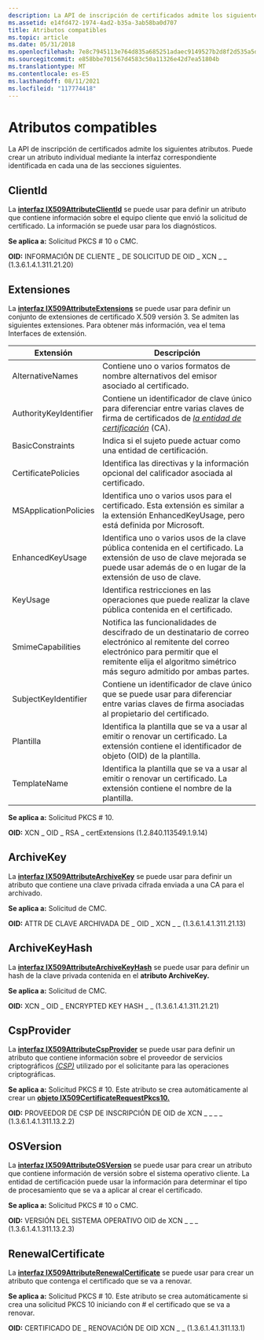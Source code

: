 ```yaml
---
description: La API de inscripción de certificados admite los siguientes atributos. Puede crear un atributo individual mediante la interfaz correspondiente identificada en cada una de las secciones siguientes.
ms.assetid: e14fd472-1974-4ad2-b35a-3ab58ba0d707
title: Atributos compatibles
ms.topic: article
ms.date: 05/31/2018
ms.openlocfilehash: 7e8c7945113e764d835a685251adaec9149527b2d8f2d535a5dd24f26a5623bf
ms.sourcegitcommit: e858bbe701567d4583c50a11326e42d7ea51804b
ms.translationtype: MT
ms.contentlocale: es-ES
ms.lasthandoff: 08/11/2021
ms.locfileid: "117774418"
---
```

# <a name="supported-attributes"></a>Atributos compatibles

La API de inscripción de certificados admite los siguientes atributos. Puede crear un atributo individual mediante la interfaz correspondiente identificada en cada una de las secciones siguientes.

## <a name="clientid"></a>ClientId

La [**interfaz IX509AttributeClientId**](/windows/desktop/api/CertEnroll/nn-certenroll-ix509attributeclientid) se puede usar para definir un atributo que contiene información sobre el equipo cliente que envió la solicitud de certificado. La información se puede usar para los diagnósticos.

**Se aplica a:** Solicitud PKCS \# 10 o CMC.

**OID:** INFORMACIÓN DE CLIENTE \_ DE SOLICITUD DE OID \_ XCN \_ \_ (1.3.6.1.4.1.311.21.20)

## <a name="extensions"></a>Extensiones

La [**interfaz IX509AttributeExtensions**](/windows/desktop/api/CertEnroll/nn-certenroll-ix509attributeextensions) se puede usar para definir un conjunto de extensiones de certificado X.509 versión 3. Se admiten las siguientes extensiones. Para obtener más información, vea el tema Interfaces de extensión.



| Extensión              | Descripción                                                                                                                                                                                                                      |
|------------------------|----------------------------------------------------------------------------------------------------------------------------------------------------------------------------------------------------------------------------------|
| AlternativeNames       | Contiene uno o varios formatos de nombre alternativos del emisor asociado al certificado.                                                                                                                                       |
| AuthorityKeyIdentifier | Contiene un identificador de clave único para diferenciar entre varias claves de firma de certificados de [*la entidad de certificación*](/windows/desktop/SecGloss/c-gly) (CA). |
| BasicConstraints       | Indica si el sujeto puede actuar como una entidad de certificación.                                                                                                                                                                                   |
| CertificatePolicies    | Identifica las directivas y la información opcional del calificador asociada al certificado.                                                                                                                                      |
| MSApplicationPolicies  | Identifica uno o varios usos para el certificado. Esta extensión es similar a la extensión EnhancedKeyUsage, pero está definida por Microsoft.                                                                                           |
| EnhancedKeyUsage       | Identifica uno o varios usos de la clave pública contenida en el certificado. La extensión de uso de clave mejorada se puede usar además de o en lugar de la extensión de uso de clave.                                                  |
| KeyUsage               | Identifica restricciones en las operaciones que puede realizar la clave pública contenida en el certificado.                                                                                                                  |
| SmimeCapabilities      | Notifica las funcionalidades de descifrado de un destinatario de correo electrónico al remitente del correo electrónico para permitir que el remitente elija el algoritmo simétrico más seguro admitido por ambas partes.                                                      |
| SubjectKeyIdentifier   | Contiene un identificador de clave único que se puede usar para diferenciar entre varias claves de firma asociadas al propietario del certificado.                                                                                          |
| Plantilla               | Identifica la plantilla que se va a usar al emitir o renovar un certificado. La extensión contiene el identificador de objeto (OID) de la plantilla.                                                                                       |
| TemplateName           | Identifica la plantilla que se va a usar al emitir o renovar un certificado. La extensión contiene el nombre de la plantilla.                                                                                                          |



 

**Se aplica a:** Solicitud PKCS \# 10.

**OID:** XCN \_ OID \_ RSA \_ certExtensions (1.2.840.113549.1.9.14)

## <a name="archivekey"></a>ArchiveKey

La [**interfaz IX509AttributeArchiveKey**](/windows/desktop/api/CertEnroll/nn-certenroll-ix509attributearchivekey) se puede usar para definir un atributo que contiene una clave privada cifrada enviada a una CA para el archivado.

**Se aplica a:** Solicitud de CMC.

**OID:** ATTR DE CLAVE ARCHIVADA DE \_ OID \_ XCN \_ \_ (1.3.6.1.4.1.311.21.13)

## <a name="archivekeyhash"></a>ArchiveKeyHash

La [**interfaz IX509AttributeArchiveKeyHash**](/windows/desktop/api/CertEnroll/nn-certenroll-ix509attributearchivekeyhash) se puede usar para definir un hash de la clave privada contenida en el **atributo ArchiveKey.**

**Se aplica a:** Solicitud de CMC.

**OID:** XCN \_ OID \_ ENCRYPTED KEY HASH \_ \_ (1.3.6.1.4.1.311.21.21)

## <a name="cspprovider"></a>CspProvider

La [**interfaz IX509AttributeCspProvider**](/windows/desktop/api/CertEnroll/nn-certenroll-ix509attributecspprovider) se puede usar para definir un atributo que contiene información sobre el proveedor de servicios criptográficos [*(CSP)*](/windows/desktop/SecGloss/c-gly) utilizado por el solicitante para las operaciones criptográficas.

**Se aplica a:** Solicitud PKCS \# 10. Este atributo se crea automáticamente al crear un [**objeto IX509CertificateRequestPkcs10.**](/windows/desktop/api/CertEnroll/nn-certenroll-ix509certificaterequestpkcs10)

**OID:** PROVEEDOR DE CSP DE INSCRIPCIÓN DE OID de XCN \_ \_ \_ \_ (1.3.6.1.4.1.311.13.2.2)

## <a name="osversion"></a>OSVersion

La [**interfaz IX509AttributeOSVersion**](/windows/desktop/api/CertEnroll/nn-certenroll-ix509attributeosversion) se puede usar para crear un atributo que contiene información de versión sobre el sistema operativo cliente. La entidad de certificación puede usar la información para determinar el tipo de procesamiento que se va a aplicar al crear el certificado.

**Se aplica a:** Solicitud PKCS \# 10 o CMC.

**OID:** VERSIÓN DEL SISTEMA OPERATIVO OID de XCN \_ \_ \_ (1.3.6.1.4.1.311.13.2.3)

## <a name="renewalcertificate"></a>RenewalCertificate

La [**interfaz IX509AttributeRenewalCertificate**](/windows/desktop/api/CertEnroll/nn-certenroll-ix509attributerenewalcertificate) se puede usar para crear un atributo que contenga el certificado que se va a renovar.

**Se aplica a:** Solicitud PKCS \# 10. Este atributo se crea automáticamente si crea una solicitud PKCS 10 iniciando con \# el certificado que se va a renovar.

**OID:** CERTIFICADO DE \_ RENOVACIÓN DE OID XCN \_ \_ (1.3.6.1.4.1.311.13.1)

 

 
